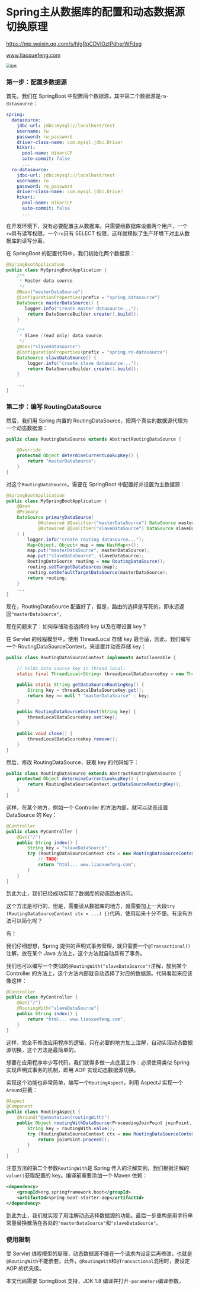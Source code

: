 # Spring主从数据库的配置和动态数据源切换原理

https://mp.weixin.qq.com/s/hIgRpCDViOztPdherWFdeg

www.liaoxuefeng.com

<img src="masterAndSlave.assets/640" alt="图片" style="zoom:67%;" />

### 第一步：配置多数据源

首先，我们在 SpringBoot 中配置两个数据源，其中第二个数据源是`ro-datasource`：

```yaml
spring:
  datasource:
    jdbc-url: jdbc:mysql://localhost/test
    username: rw
    password: rw_password
    driver-class-name: com.mysql.jdbc.Driver
    hikari:
      pool-name: HikariCP
      auto-commit: false
      ...
  ro-datasource:
    jdbc-url: jdbc:mysql://localhost/test
    username: ro
    password: ro_password
    driver-class-name: com.mysql.jdbc.Driver
    hikari:
      pool-name: HikariCP
      auto-commit: false
      ...
```

在开发环境下，没有必要配置主从数据库。只需要给数据库设置两个用户，一个`rw`具有读写权限，一个`ro`只有 SELECT 权限，这样就模拟了生产环境下对主从数据库的读写分离。

在 SpringBoot 的配置代码中，我们初始化两个数据源：

```java
@SpringBootApplication
public class MySpringBootApplication {
    /**
     * Master data source.
     */
    @Bean("masterDataSource")
    @ConfigurationProperties(prefix = "spring.datasource")
    DataSource masterDataSource() {
       logger.info("create master datasource...");
        return DataSourceBuilder.create().build();
    }

    /**
     * Slave (read only) data source.
     */
    @Bean("slaveDataSource")
    @ConfigurationProperties(prefix = "spring.ro-datasource")
    DataSource slaveDataSource() {
        logger.info("create slave datasource...");
        return DataSourceBuilder.create().build();
    }

    ...
}
```

### 第二步：编写 RoutingDataSource

然后，我们用 Spring 内置的 RoutingDataSource，把两个真实的数据源代理为一个动态数据源：

```java
public class RoutingDataSource extends AbstractRoutingDataSource {

    @Override
    protected Object determineCurrentLookupKey() {
        return "masterDataSource";
    }
}
```

对这个`RoutingDataSource`，需要在 SpringBoot 中配置好并设置为主数据源：

```java
@SpringBootApplication
public class MySpringBootApplication {
    @Bean
    @Primary
    DataSource primaryDataSource(
            @Autowired @Qualifier("masterDataSource") DataSource masterDataSource,
            @Autowired @Qualifier("slaveDataSource") DataSource slaveDataSource
    ) {
        logger.info("create routing datasource...");
        Map<Object, Object> map = new HashMap<>();
        map.put("masterDataSource", masterDataSource);
        map.put("slaveDataSource", slaveDataSource);
        RoutingDataSource routing = new RoutingDataSource();
        routing.setTargetDataSources(map);
        routing.setDefaultTargetDataSource(masterDataSource);
        return routing;
    }
    ...
}
```

现在，RoutingDataSource 配置好了，但是，路由的选择是写死的，即永远返回`"masterDataSource"`，

现在问题来了：如何存储动态选择的 key 以及在哪设置 key？

在 Servlet 的线程模型中，使用 ThreadLocal 存储 key 最合适，因此，我们编写一个 RoutingDataSourceContext，来设置并动态存储 key：

```java
public class RoutingDataSourceContext implements AutoCloseable {

    // holds data source key in thread local:
    static final ThreadLocal<String> threadLocalDataSourceKey = new ThreadLocal<>();

    public static String getDataSourceRoutingKey() {
        String key = threadLocalDataSourceKey.get();
        return key == null ? "masterDataSource" : key;
    }

    public RoutingDataSourceContext(String key) {
        threadLocalDataSourceKey.set(key);
    }

    public void close() {
        threadLocalDataSourceKey.remove();
    }
}
```

然后，修改 RoutingDataSource，获取 key 的代码如下：

```java
public class RoutingDataSource extends AbstractRoutingDataSource {
    protected Object determineCurrentLookupKey() {
        return RoutingDataSourceContext.getDataSourceRoutingKey();
    }
}
```

这样，在某个地方，例如一个 Controller 的方法内部，就可以动态设置 DataSource 的 Key：

```java
@Controller
public class MyController {
    @Get("/")
    public String index() {
        String key = "slaveDataSource";
        try (RoutingDataSourceContext ctx = new RoutingDataSourceContext(key)) {
            // TODO:
            return "html... www.liaoxuefeng.com";
        }
    }
}
```

到此为止，我们已经成功实现了数据库的动态路由访问。

这个方法是可行的，但是，需要读从数据库的地方，就需要加上一大段`try (RoutingDataSourceContext ctx = ...) {}`代码，使用起来十分不便。有没有方法可以简化呢？

有！

我们仔细想想，Spring 提供的声明式事务管理，就只需要一个`@Transactional()`注解，放在某个 Java 方法上，这个方法就自动具有了事务。

我们也可以编写一个类似的`@RoutingWith("slaveDataSource")`注解，放到某个 Controller 的方法上，这个方法内部就自动选择了对应的数据源。代码看起来应该像这样：

```java
@Controller
public class MyController {
    @Get("/")
    @RoutingWith("slaveDataSource")
    public String index() {
        return "html... www.liaoxuefeng.com";
    }
}
```

这样，完全不修改应用程序的逻辑，只在必要的地方加上注解，自动实现动态数据源切换，这个方法是最简单的。

想要在应用程序中少写代码，我们就得多做一点底层工作：必须使用类似 Spring 实现声明式事务的机制，即用 AOP 实现动态数据源切换。

实现这个功能也非常简单，编写一个`RoutingAspect`，利用 AspectJ 实现一个`Around`拦截：

```java
@Aspect
@Component
public class RoutingAspect {
    @Around("@annotation(routingWith)")
    public Object routingWithDataSource(ProceedingJoinPoint joinPoint, RoutingWith routingWith) throws Throwable {
        String key = routingWith.value();
        try (RoutingDataSourceContext ctx = new RoutingDataSourceContext(key)) {
            return joinPoint.proceed();
        }
    }
}
```

注意方法的第二个参数`RoutingWith`是 Spring 传入的注解实例，我们根据注解的`value()`获取配置的 key。编译前需要添加一个 Maven 依赖：

```xml
<dependency>
    <groupId>org.springframework.boot</groupId>
    <artifactId>spring-boot-starter-aop</artifactId>
</dependency>
```

到此为止，我们就实现了用注解动态选择数据源的功能。最后一步重构是用字符串常量替换散落在各处的`"masterDataSource"`和`"slaveDataSource"`。

### 使用限制

受 Servlet 线程模型的局限，动态数据源不能在一个请求内设定后再修改，也就是`@RoutingWith`不能嵌套。此外，`@RoutingWith`和`@Transactional`混用时，要设定 AOP 的优先级。

本文代码需要 SpringBoot 支持，JDK 1.8 编译并打开`-parameters`编译参数。